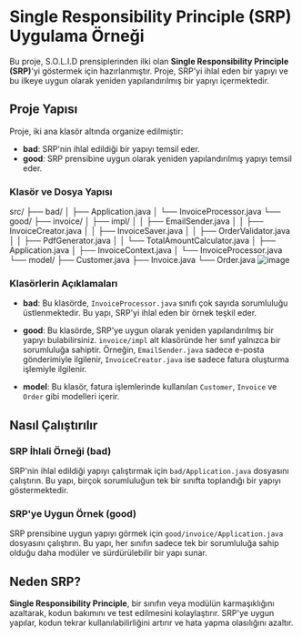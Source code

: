 # Single Responsibility Principle (SRP) Uygulama Örneği

Bu proje, S.O.L.I.D prensiplerinden ilki olan **Single Responsibility Principle (SRP)**'yi göstermek için hazırlanmıştır. Proje, SRP'yi ihlal eden bir yapıyı ve bu ilkeye uygun olarak yeniden yapılandırılmış bir yapıyı içermektedir.

## Proje Yapısı

Proje, iki ana klasör altında organize edilmiştir:

- **bad**: SRP'nin ihlal edildiği bir yapıyı temsil eder.
- **good**: SRP prensibine uygun olarak yeniden yapılandırılmış yapıyı temsil eder.

### Klasör ve Dosya Yapısı
src/ ├── bad/ │
├── Application.java │ └── InvoiceProcessor.java └── good/ ├── invoice/ │ ├── impl/ │ │ ├── EmailSender.java │ │ ├── InvoiceCreator.java │ │ ├── InvoiceSaver.java │ │ ├── OrderValidator.java │ │ ├── PdfGenerator.java │ │ └── TotalAmountCalculator.java │ ├── Application.java │ ├── InvoiceContext.java │ └── InvoiceProcessor.java └── model/ ├── Customer.java ├── Invoice.java └── Order.java
![image](https://github.com/user-attachments/assets/bbfc4f27-c379-4b07-9edf-7776bc72bcd8)


### Klasörlerin Açıklamaları

- **bad**: Bu klasörde, `InvoiceProcessor.java` sınıfı çok sayıda sorumluluğu üstlenmektedir. Bu yapı, SRP'yi ihlal eden bir örnek teşkil eder.
  
- **good**: Bu klasörde, SRP'ye uygun olarak yeniden yapılandırılmış bir yapıyı bulabilirsiniz. `invoice/impl` alt klasöründe her sınıf yalnızca bir sorumluluğa sahiptir. Örneğin, `EmailSender.java` sadece e-posta gönderimiyle ilgilenir, `InvoiceCreator.java` ise sadece fatura oluşturma işlemiyle ilgilenir.

- **model**: Bu klasör, fatura işlemlerinde kullanılan `Customer`, `Invoice` ve `Order` gibi modelleri içerir.

## Nasıl Çalıştırılır

### SRP İhlali Örneği (bad)

SRP'nin ihlal edildiği yapıyı çalıştırmak için `bad/Application.java` dosyasını çalıştırın. Bu yapı, birçok sorumluluğun tek bir sınıfta toplandığı bir yapıyı göstermektedir.

### SRP'ye Uygun Örnek (good)

SRP prensibine uygun yapıyı görmek için `good/invoice/Application.java` dosyasını çalıştırın. Bu yapı, her sınıfın sadece tek bir sorumluluğa sahip olduğu daha modüler ve sürdürülebilir bir yapı sunar.

## Neden SRP?

**Single Responsibility Principle**, bir sınıfın veya modülün karmaşıklığını azaltarak, kodun bakımını ve test edilmesini kolaylaştırır. SRP'ye uygun yapılar, kodun tekrar kullanılabilirliğini artırır ve hata yapma olasılığını azaltır.
